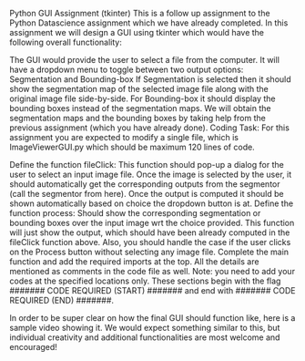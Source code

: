 Python GUI Assignment (tkinter)
This is a follow up assignment to the Python Datascience assignment which we have already completed. In this assignment we will design a GUI using tkinter which would have the following overall functionality:

The GUI would provide the user to select a file from the computer.
It will have a dropdown menu to toggle between two output options: Segmentation and Bounding-box
If Segmentation is selected then it should show the segmentation map of the selected image file along with the original image file side-by-side.
For Bounding-box it should display the bounding boxes instead of the segmentation maps.
We will obtain the segmentation maps and the bounding boxes by taking help from the previous assignment (which you have already done).
Coding Task:
For this assignment you are expected to modify a single file, which is ImageViewerGUI.py which should be maximum 120 lines of code.

Define the function fileClick: This function should pop-up a dialog for the user to select an input image file. Once the image is selected by the user, it should automatically get the corresponding outputs from the segmentor (call the segmentor from here). Once the output is computed it should be shown automatically based on choice the dropdown button is at.
Define the function process: Should show the corresponding segmentation or bounding boxes over the input image wrt the choice provided. This function will just show the output, which should have been already computed in the fileClick function above. Also, you should handle the case if the user clicks on the Process button without selecting any image file.
Complete the main function and add the required imports at the top.
All the details are mentioned as comments in the code file as well. Note: you need to add your codes at the specified locations only. These sections begin with the flag ####### CODE REQUIRED (START) ####### and end with ####### CODE REQUIRED (END) #######.

In order to be super clear on how the final GUI should function like, here is a sample video showing it. We would expect something similar to this, but individual creativity and additional functionalities are most welcome and encouraged!
